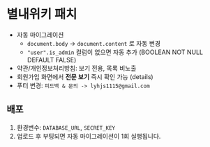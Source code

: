 # 별내위키 패치

- 자동 마이그레이션
  - `document.body` -> `document.content` 로 자동 변경
  - `"user".is_admin` 컬럼이 없으면 자동 추가 (BOOLEAN NOT NULL DEFAULT FALSE)
- 약관/개인정보처리방침: 보기 전용, 목록 비노출
- 회원가입 화면에서 **전문 보기** 즉시 확인 가능 (details)
- 푸터 변경: `피드백 & 문의 -> lyhjs1115@gmail.com`

## 배포
1) 환경변수: `DATABASE_URL`, `SECRET_KEY`
2) 업로드 후 부팅되면 자동 마이그레이션이 1회 실행됩니다.
